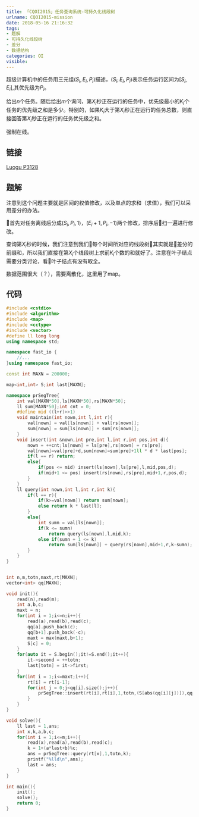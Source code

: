 ```yaml
---
title: 「CQOI2015」任务查询系统-可持久化线段树
urlname: CQOI2015-mission
date: 2018-05-16 21:16:32
tags:
- 题解
- 可持久化线段树
- 差分
- 数据结构
categories: OI
visible:
---
```


超级计算机中的任务用三元组$(S_i,E_i,P_i)$描述，$(S_i,E_i,P_i)$表示任务运行区间为$[S_i,E_i]$,其优先级为$P_i$。

给出$n$个任务。随后给出$m$个询问，第$X_i$秒正在运行的任务中，优先级最小的$K_i$个任务的优先级之和是多少。特别的，如果$K_i$大于第$X_i$秒正在运行的任务总数，则直接回答第$X_i$秒正在运行的任务优先级之和。

强制在线。

<!-- more -->

## 链接

[Luogu P3128](https://www.luogu.org/problemnew/show/P3168)

## 题解

注意到这个问题主要就是区间的权值修改，以及单点的求和（求值），我们可以采用差分的办法。

首先对任务离线后分成$(S_i,P_i,1)$，$(E_i+1,P_i,-1)$两个修改，排序后扫一遍进行修改。

查询第$X_i$秒的时候，我们注意到我们每个时间所对应的线段树其实就是差分的前缀和，所以我们直接在第$X_i$个线段树上求前$K_i$个数的和就好了。注意在叶子结点需要分类讨论，看叶子结点有没有取全。

数据范围很大（？），需要离散化，这里用了map。

## 代码


```cpp
#include <cstdio>
#include <algorithm>
#include <map>
#include <cctype>
#include <vector>
#define ll long long
using namespace std;

namespace fast_io {
    //...
}using namespace fast_io;

const int MAXN = 200000;

map<int,int> S;int last[MAXN];

namespace prSegTree{
    int val[MAXN*50],ls[MAXN*50],rs[MAXN*50];
    ll sum[MAXN*50];int cnt = 0;
    #define mid ((l+r)>>1)
    void maintain(int nown,int l,int r){
        val[nown] = val[ls[nown]] + val[rs[nown]];
        sum[nown] = sum[ls[nown]] + sum[rs[nown]];
    }
    void insert(int &nown,int pre,int l,int r,int pos,int d){
        nown = ++cnt;ls[nown] = ls[pre],rs[nown] = rs[pre];
        val[nown]=val[pre]+d,sum[nown]=sum[pre]+1ll * d * last[pos];
        if(l == r) return;
        else{
            if(pos <= mid) insert(ls[nown],ls[pre],l,mid,pos,d);
            if(mid+1 <= pos) insert(rs[nown],rs[pre],mid+1,r,pos,d);
        }
    }
    ll query(int nown,int l,int r,int k){
        if(l == r){
            if(k>=val[nown]) return sum[nown];
            else return k * last[l];
        }
        else{
            int sumn = val[ls[nown]];
            if(k <= sumn)
                return query(ls[nown],l,mid,k);   
            else if(sumn + 1 <= k)
                return sum[ls[nown]] + query(rs[nown],mid+1,r,k-sumn);
        }
    }
}


int n,m,totn,maxt,rt[MAXN];
vector<int> qq[MAXN];

void init(){
    read(n),read(m);
    int a,b,c;
    maxt = n;
    for(int i = 1;i<=n;i++){
        read(a),read(b),read(c);
        qq[a].push_back(c);
        qq[b+1].push_back(-c);
        maxt = max(maxt,b+1);
        S[c] = 0;
    }
    for(auto it = S.begin();it!=S.end();it++){
        it->second = ++totn;
        last[totn] = it->first;
    }
    for(int i = 1;i<=maxt;i++){
        rt[i] = rt[i-1];
        for(int j = 0;j<qq[i].size();j++){
            prSegTree::insert(rt[i],rt[i],1,totn,(S[abs(qq[i][j])]),qq[i][j] > 0? 1 : -1);
        }
    }
}

void solve(){
    ll last = 1,ans;
    int x,k,a,b,c;
    for(int i = 1;i<=m;i++){
        read(x),read(a),read(b),read(c);
        k = 1+(a*last+b)%c;
        ans = prSegTree::query(rt[x],1,totn,k);
        printf("%lld\n",ans);
        last = ans;
    }
}

int main(){
    init();
    solve();
    return 0;
}
```

